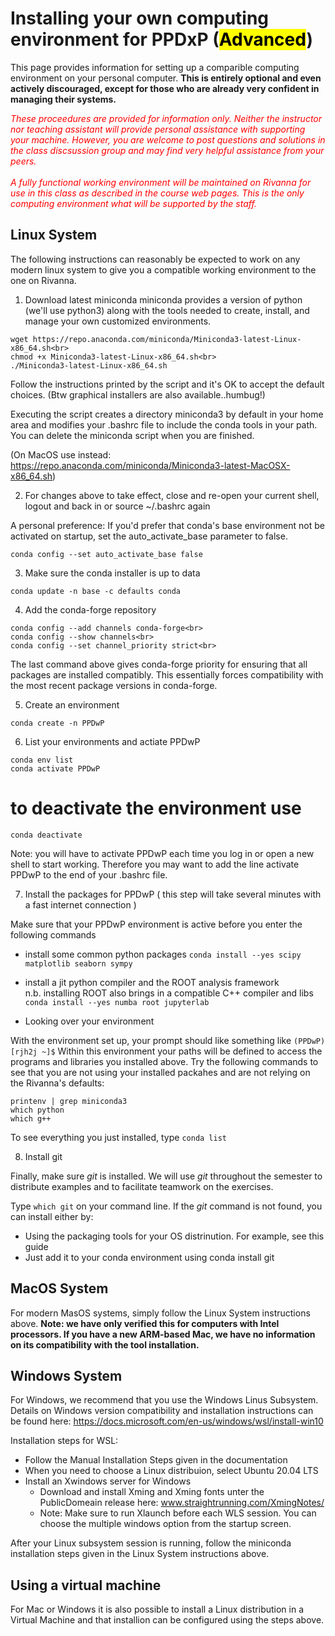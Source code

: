 Installing your own computing environment for PPDxP (<mark>Advanced</mark>)
===================================================

This page provides information for setting up a comparible computing environment on your personal computer.  **This is entirely optional and even actively discouraged, except for those who are already very confident in managing their systems.**

<font color=red>*These proceedures are provided for information only.  Neither the instructor nor teaching assistant will provide personal assistance with supporting your machine.  However, you are welcome to post questions and solutions in the class discsussion group and may find very helpful assistance from your peers.<br><br>
A fully functional working environment will be maintained on Rivanna for use in this class as described in the course web pages.  This is the only computing environment what will be supported by the staff.*
</font>

Linux System
----

The following instructions can reasonably be expected to work on any modern linux system to give you a compatible working environment to the one on Rivanna.

1) Download latest miniconda
miniconda provides a version of python (we'll use python3) along with the tools needed to create, install, and manage your own customized environments.
```
wget https://repo.anaconda.com/miniconda/Miniconda3-latest-Linux-x86_64.sh<br>
chmod +x Miniconda3-latest-Linux-x86_64.sh<br>
./Miniconda3-latest-Linux-x86_64.sh
```

Follow the instructions printed by the script and it's OK to accept the default choices.
(Btw graphical installers are also available..humbug!)

Executing the script creates a directory miniconda3 by default in your home area and modifies your .bashrc file to include the conda tools in your path. You can delete the miniconda script when you are finished.

(On MacOS use instead: https://repo.anaconda.com/miniconda/Miniconda3-latest-MacOSX-x86_64.sh)


2) For changes above to take effect, close and re-open your current shell, logout and back in or source ~/.bashrc again

A personal preference: If you'd prefer that conda's base environment not be activated on startup, set the auto_activate_base parameter to false.

```conda config --set auto_activate_base false```

3) Make sure the conda installer is up to data

```conda update -n base -c defaults conda```

4) Add the conda-forge repository

```
conda config --add channels conda-forge<br>
conda config --show channels<br>
conda config --set channel_priority strict<br>
```

The last command above gives conda-forge priority for ensuring that all packages are installed compatibly. This essentially forces compatibility with the most recent package versions in conda-forge.

5) Create an environment

```conda create -n PPDwP```

6) List your environments and actiate PPDwP
```
conda env list
conda activate PPDwP
```
# to deactivate the environment use
```
conda deactivate
```
Note: you will have to activate PPDwP each time you log in or open a new shell to start working. Therefore you may want to add the line activate PPDwP to the end of your .bashrc file.

7) Install the packages for PPDwP ( this step will take several minutes with a fast internet connection )

Make sure that your PPDwP environment is active before you enter the following commands

* install some common python packages
```conda install --yes scipy matplotlib seaborn sympy```

* install a jit python compiler and the ROOT analysis framework<br> n.b. installing ROOT also brings in a compatible C++ compiler and libs
```conda install --yes numba root jupyterlab```


* Looking over your environment

With the environment set up, your prompt should like something like
`(PPDwP) [rjh2j ~]$`
Within this environment your paths will be defined to access the programs and libraries you installed above. Try the following commands to see that you are not using your installed packahes and are not relying on the Rivanna's defaults:
```
printenv | grep miniconda3
which python
which g++
```

To see everything you just installed, type `conda list`

8) Install git

Finally, make sure *git* is installed.
We will use *git* throughout the semester to distribute examples and to facilitate teamwork on the exercises.

Type `which git` on your command line. If the *git* command is not found, you can install either by:

  * Using the packaging tools for your OS distrinution. For example, see this guide
  * Just add it to your conda environment using conda install git





MacOS System
----

For modern MasOS systems, simply follow the Linux System instructions above.  **Note: we have only verified this for computers with Intel processors.  If you have a new ARM-based Mac, we have no information on its compatibility with the tool installation.**

Windows System
-----
For Windows, we recommend that you use the Windows Linus Subsystem.   Details on Windows version compatibility and installation instructions can be found here: https://docs.microsoft.com/en-us/windows/wsl/install-win10

Installation steps for WSL:
* Follow the Manual Installation Steps given in the documentation
* When you need to choose a Linux distribuion, select Ubuntu 20.04 LTS
* Install an Xwindows server for Windows
  * Download and install Xming and Xming fonts unter the PublicDomeain release here: www.straightrunning.com/XmingNotes/
  * Note: Make sure to run Xlaunch before each WLS session.  You can choose the multiple windows option from the startup screen.

After your Linux subsystem session is running, follow the miniconda installation steps given in the Linux System instructions above.

Using a virtual machine
----

For Mac or Windows it is also possible to install a Linux distribution in a Virtual Machine and that installion can be configured using the steps above.
